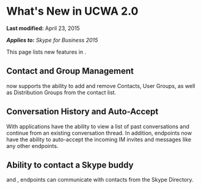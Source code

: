 
# What's New in UCWA 2.0

 **Last modified:** April 23, 2015

 _**Applies to:** Skype for Business 2015_

This page lists new features in .

## Contact and Group Management
<a name="sectionSection0"> </a>

 now supports the ability to add and remove Contacts, User Groups, as well as Distribution Groups from the contact list.


## Conversation History and Auto-Accept
<a name="sectionSection1"> </a>

With applications have the ability to view a list of past conversations and continue from an existing conversation thread. In addition, endpoints now have the ability to auto-accept the incoming IM invites and messages like any other endpoints.


## Ability to contact a Skype buddy
<a name="sectionSection2"> </a>

 and , endpoints can communicate with contacts from the Skype Directory.

